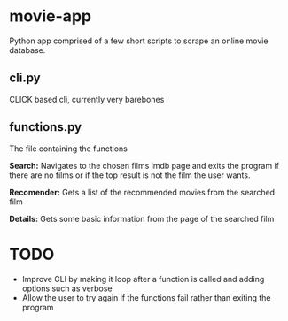 # movie-app
Python app comprised of a few short scripts to scrape an online movie database.

## cli.py
  
  CLICK based cli, currently very barebones
  
## functions.py

  The file containing the functions
  
  __Search:__ Navigates to the chosen films imdb page and exits the program if there are no films or if the top result is not the film the user wants.

  __Recomender:__ Gets a list of the recommended movies from the searched film
 
  __Details:__ Gets some basic information from the page of the searched film

# TODO
  
  * Improve CLI by making it loop after a function is called and adding options such as verbose
  * Allow the user to try again if the functions fail rather than exiting the program
